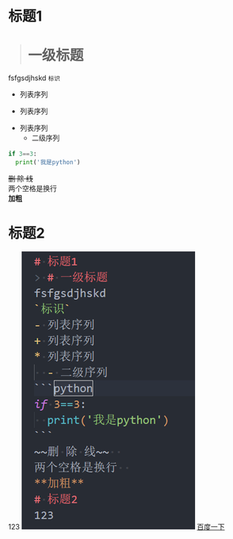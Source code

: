 # 标题1
> # 一级标题
fsfgsdjhskd
`标识`
- 列表序列
+ 列表序列
* 列表序列
  - 二级序列
```python
if 3==3:
  print('我是python')
```
~~删 除 线~~  
两个空格是换行  
**加粗**
# 标题2
123
![图片名字](test.png)
[百度一下](www.baidu.com)

